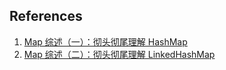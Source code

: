 ## References

1. [Map 综述（一）：彻头彻尾理解 HashMap](https://blog.csdn.net/justloveyou_/article/details/62893086)
2. [Map 综述（二）：彻头彻尾理解 LinkedHashMap](https://blog.csdn.net/justloveyou_/article/details/71713781)
